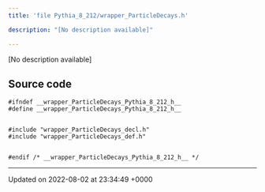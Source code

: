 ```yaml
---
title: 'file Pythia_8_212/wrapper_ParticleDecays.h'

description: "[No description available]"

---
```







[No description available]




## Source code

```
#ifndef __wrapper_ParticleDecays_Pythia_8_212_h__
#define __wrapper_ParticleDecays_Pythia_8_212_h__


#include "wrapper_ParticleDecays_decl.h"
#include "wrapper_ParticleDecays_def.h"


#endif /* __wrapper_ParticleDecays_Pythia_8_212_h__ */
```


-------------------------------

Updated on 2022-08-02 at 23:34:49 +0000
